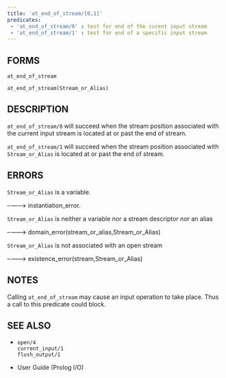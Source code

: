 ```yaml
---
title: 'at_end_of_stream/[0,1]'
predicates:
 - 'at_end_of_stream/0' : test for end of the curent input stream
 - 'at_end_of_stream/1' : test for end of a specific input stream
---
```


## FORMS
```
at_end_of_stream

at_end_of_stream(Stream_or_Alias)
```
## DESCRIPTION

`at_end_of_stream/0` will succeed when the stream position associated with the current input stream is located at or past the end of stream.

`at_end_of_stream/1` will succeed when the stream position associated with `Stream_or_Alias` is located at or past the end of stream.


## ERRORS

`Stream_or_Alias` is a variable.

––––> instantiation_error.

`Stream_or_Alias` is neither a variable nor a stream descriptor nor an alias

––––> domain_error(stream_or_alias,Stream_or_Alias)

`Stream_or_Alias` is not associated with an open stream

––––> existence_error(stream,Stream_or_Alias)

## NOTES

Calling `at_end_of_stream` may cause an input operation to take place. Thus a call to this predicate could block.

## SEE ALSO

- `open/4`   
`current_input/1`  
`flush_output/1`  

- User Guide (Prolog I/O)
